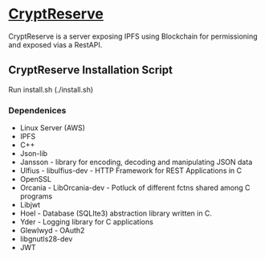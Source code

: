 # [CryptReserve](https://www.blockchainbpi.com)
CryptReserve is a server exposing IPFS using Blockchain for permissioning and exposed vias a RestAPI.


## CryptReserve Installation Script
Run install.sh (./install.sh)

### Dependenices
* Linux Server (AWS)
* IPFS
* C++
* Json-lib
* Jansson - library for encoding, decoding and manipulating JSON data
* Ulfius - libulfius-dev - HTTP Framework for REST Applications in C
* OpenSSL
* Orcania - LibOrcania-dev - Potluck of different fctns shared among C programs
* Libjwt
* Hoel - Database (SQLIte3) abstraction library written in C.
* Yder - Logging library for C applications
* Glewlwyd - OAuth2
* libgnutls28-dev
* JWT
